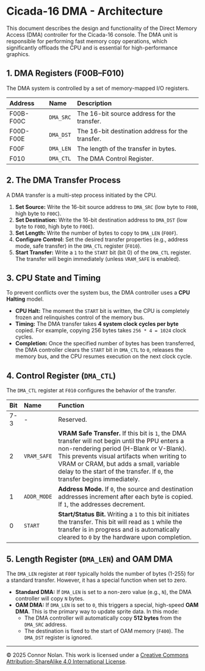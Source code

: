# **Cicada-16 DMA - Architecture**

This document describes the design and functionality of the Direct Memory Access (DMA) controller for the Cicada-16 console. The DMA unit is responsible for performing fast memory copy operations, which significantly offloads the CPU and is essential for high-performance graphics.

## **1. DMA Registers (F00B–F010)**

The DMA system is controlled by a set of memory-mapped I/O registers.

| Address   | Name      | Description                                      |
| :-------- | :-------- | :----------------------------------------------- |
| F00B-F00C | `DMA_SRC` | The 16-bit source address for the transfer.      |
| F00D-F00E | `DMA_DST` | The 16-bit destination address for the transfer. |
| F00F      | `DMA_LEN` | The length of the transfer in bytes.             |
| F010      | `DMA_CTL` | The DMA Control Register.                        |

## **2. The DMA Transfer Process**

A DMA transfer is a multi-step process initiated by the CPU.

1.  **Set Source:** Write the 16-bit source address to `DMA_SRC` (low byte to `F00B`, high byte to `F00C`).
2.  **Set Destination:** Write the 16-bit destination address to `DMA_DST` (low byte to `F00D`, high byte to `F00E`).
3.  **Set Length:** Write the number of bytes to copy to `DMA_LEN` (`F00F`).
4.  **Configure Control:** Set the desired transfer properties (e.g., address mode, safe transfer) in the `DMA_CTL` register (`F010`).
5.  **Start Transfer:** Write a `1` to the `START` bit (bit 0) of the `DMA_CTL` register. The transfer will begin immediately (unless `VRAM_SAFE` is enabled).

## **3. CPU State and Timing**

To prevent conflicts over the system bus, the DMA controller uses a **CPU Halting** model.

- **CPU Halt:** The moment the `START` bit is written, the CPU is completely frozen and relinquishes control of the memory bus.
- **Timing:** The DMA transfer takes **4 system clock cycles per byte** copied. For example, copying 256 bytes takes `256 * 4 = 1024` clock cycles.
- **Completion:** Once the specified number of bytes has been transferred, the DMA controller clears the `START` bit in `DMA_CTL` to `0`, releases the memory bus, and the CPU resumes execution on the next clock cycle.

## **4. Control Register (`DMA_CTL`)**

The `DMA_CTL` register at `F010` configures the behavior of the transfer.

| Bit | Name        | Function                                                                                                                                                                                                                                                                                                           |
| :-- | :---------- | :----------------------------------------------------------------------------------------------------------------------------------------------------------------------------------------------------------------------------------------------------------------------------------------------------------------- |
| 7-3 | -           | Reserved.                                                                                                                                                                                                                                                                                                          |
| 2   | `VRAM_SAFE` | **VRAM Safe Transfer.** If this bit is `1`, the DMA transfer will not begin until the PPU enters a non-rendering period (H-Blank or V-Blank). This prevents visual artifacts when writing to VRAM or CRAM, but adds a small, variable delay to the start of the transfer. If `0`, the transfer begins immediately. |
| 1   | `ADDR_MODE` | **Address Mode.** If `0`, the source and destination addresses increment after each byte is copied. If `1`, the addresses decrement.                                                                                                                                                                               |
| 0   | `START`     | **Start/Status Bit.** Writing a `1` to this bit initiates the transfer. This bit will read as `1` while the transfer is in progress and is automatically cleared to `0` by the hardware upon completion.                                                                                                           |

## **5. Length Register (`DMA_LEN`) and OAM DMA**

The `DMA_LEN` register at `F00F` typically holds the number of bytes (1-255) for a standard transfer. However, it has a special function when set to zero.

- **Standard DMA:** If `DMA_LEN` is set to a non-zero value (e.g., `N`), the DMA controller will copy `N` bytes.
- **OAM DMA:** If `DMA_LEN` is set to `0`, this triggers a special, high-speed **OAM DMA**. This is the primary way to update sprite data. In this mode:
  - The DMA controller will automatically copy **512 bytes** from the `DMA_SRC` address.
  - The destination is fixed to the start of OAM memory (`F400`). The `DMA_DST` register is ignored.

---

© 2025 Connor Nolan. This work is licensed under a
[Creative Commons Attribution-ShareAlike 4.0 International License](http://creativecommons.org/licenses/by-sa/4.0/).
